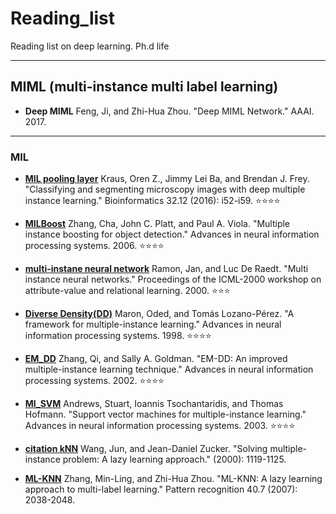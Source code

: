 # Reading_list
Reading list on deep learning.  Ph.d life

***
## MIML (multi-instance multi label learning)
* **Deep MIML** Feng, Ji, and Zhi-Hua Zhou. "Deep MIML Network." AAAI. 2017.
----------
### MIL
* **[MIL pooling layer](https://academic.oup.com/bioinformatics/article/32/12/i52/2288769)** Kraus, Oren Z., Jimmy Lei Ba, and Brendan J. Frey. "Classifying and segmenting microscopy images with deep multiple instance learning." Bioinformatics 32.12 (2016): i52-i59.  :star::star::star::star:
* **[MILBoost](http://papers.nips.cc/paper/2926-multiple-instance-boosting-for-object-detection.pdf)** Zhang, Cha, John C. Platt, and Paul A. Viola. "Multiple instance boosting for object detection." Advances in neural information processing systems. 2006. :star::star::star::star:
* **[ multi-instane neural network](https://lirias.kuleuven.be/bitstream/123456789/133224/1/31670.pdf)** Ramon, Jan, and Luc De Raedt. "Multi instance neural networks." Proceedings of the ICML-2000 workshop on attribute-value and relational learning. 2000. :star::star::star:
* **[Diverse Density(DD)](http://lis.csail.mit.edu/pubs/tlp/maron98framework.pdf)** Maron, Oded, and Tomás Lozano-Pérez. "A framework for multiple-instance learning." Advances in neural information processing systems. 1998. :star::star::star::star:

* **[EM_DD](http://papers.nips.cc/paper/1959-em-dd-an-improved-multiple-instance-learning-technique.pdf)** Zhang, Qi, and Sally A. Goldman. "EM-DD: An improved multiple-instance learning technique." Advances in neural information processing systems. 2002. 
:star::star::star::star:
* **[MI_SVM](http://papers.nips.cc/paper/2232-support-vector-machines-for-multiple-instance-learning.pdf)** Andrews, Stuart, Ioannis Tsochantaridis, and Thomas Hofmann. "Support vector machines for multiple-instance learning." Advances in neural information processing systems. 2003. :star::star::star::star:
* **[citation kNN](http://cogprints.org/2124/3/wang_ICML2000.pdf)** Wang, Jun, and Jean-Daniel Zucker. "Solving multiple-instance problem: A lazy learning approach." (2000): 1119-1125. 
* **[ML-KNN](https://ac.els-cdn.com/S0031320307000027/1-s2.0-S0031320307000027-main.pdf?_tid=4aca996e-88bb-4a31-8efc-b590364adbd2&acdnat=1521359388_bb21b8697481230d67ebf257245dad8a)** Zhang, Min-Ling, and Zhi-Hua Zhou. "ML-KNN: A lazy learning approach to multi-label learning." Pattern recognition 40.7 (2007): 2038-2048.


